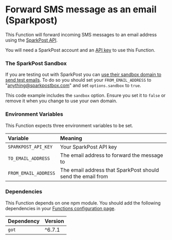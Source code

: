 # Forward SMS message as an email (Sparkpost)

This Function will forward incoming SMS messages to an email address using the [SparkPost API](https://www.sparkpost.com/).

You will need a SparkPost account and an [API key](https://app.sparkpost.com/account/credentials) to use this Function.

### The SparkPost Sandbox

If you are testing out with SparkPost you can [use their sandbox domain to send test emails](https://developers.sparkpost.com/api/transmissions/#header-the-sandbox-domain). To do so you should set your `FROM_EMAIL_ADDRESS` to "anything@sparkpostbox.com" and set `options.sandbox` to `true`.

This code example includes the `sandbox` option. Ensure you set it to `false` or remove it when you change to use your own domain.

### Environment Variables

This Function expects three environment variables to be set.

| Variable             | Meaning                                                     |
| :------------------- | :---------------------------------------------------------- |
| `SPARKPOST_API_KEY`  | Your SparkPost API key                                      |
| `TO_EMAIL_ADDRESS`   | The email address to forward the message to                 |
| `FROM_EMAIL_ADDRESS` | The email address that SparkPost should send the email from |

### Dependencies

This Function depends on one npm module. You should add the following dependencies in your [Functions configuration page](https://www.twilio.com/console/runtime/functions/configure).

| Dependency | Version |
| :--------- | :------ |
| `got`      | ^6.7.1  |

